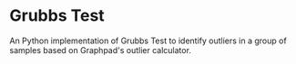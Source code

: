 # Grubbs Test
 An Python implementation of Grubbs Test to identify outliers in a group of samples based on Graphpad's outlier calculator.
